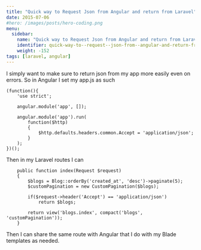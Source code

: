 ```yaml
---
title: "Quick way to Request Json from Angular and return from Laravel"
date: 2015-07-06
#hero: /images/posts/hero-coding.png
menu:
  sidebar:
    name: "Quick way to Request Json from Angular and return from Laravel"
    identifier: quick-way-to--request--json-from--angular-and-return-from--laravel
    weight: -152
tags: [laravel, angular]
---
```


I simply want to make sure to return json from my app more easily even on errors. So in Angular I set my app.js as such

~~~
(function(){
    'use strict';

    angular.module('app', []);
    
    angular.module('app').run(
        function($http)
        {
            $http.defaults.headers.common.Accept = 'application/json';
        }
    );
})();
~~~

Then in my Laravel routes I can 

~~~
	public function index(Request $request)
	{
		$blogs = Blog::orderBy('created_at', 'desc')->paginate(5);
		$customPagination = new CustomPagination($blogs);

		if($request->header('Accept') == 'application/json')
			return $blogs;

		return view('blogs.index', compact('blogs', 'customPagination'));
	}
~~~

Then I can share the same route with Angular that I do with my Blade templates as needed.
